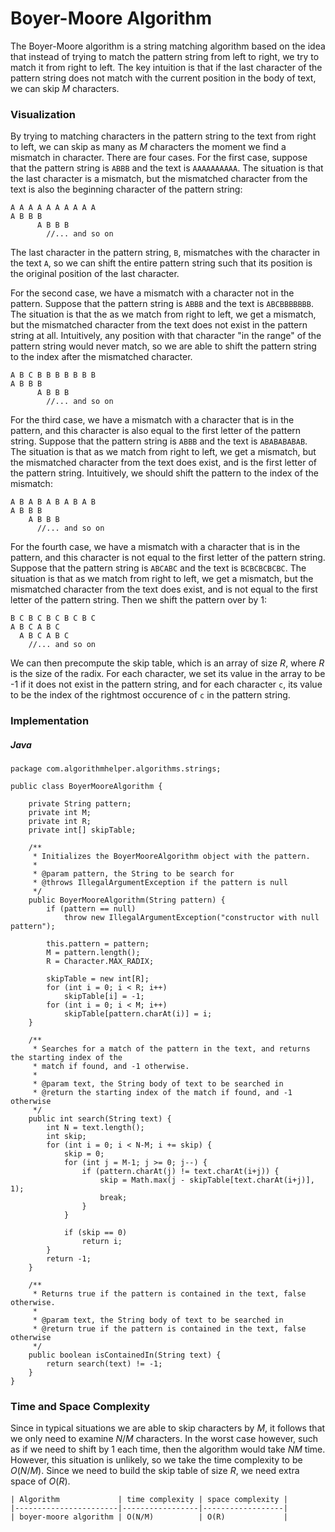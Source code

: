 # Boyer-Moore Algorithm

The Boyer-Moore algorithm is a string matching algorithm based on the idea that instead of trying
to match the pattern string from left to right, we try to match it from right to left. The key 
intuition is that if the last character of the pattern string does not match with the current 
position in the body of text, we can skip $M$ characters. 

### Visualization

By trying to matching characters in the pattern string to the text from right to left, we can skip
as many as $M$ characters the moment we find a mismatch in character. There are four cases. For the 
first case, suppose that the pattern string is `ABBB` and the text is `AAAAAAAAAA`. The situation 
is that the last character is a mismatch, but the mismatched character from the text is also the 
beginning character of the pattern string:

```
A A A A A A A A A A
A B B B
      A B B B
        //... and so on
```

The last character in the pattern string, `B`, mismatches with the character in the text `A`, so
we can shift the entire pattern string such that its position is the original position of the last
character. 

For the second case, we have a mismatch with a character not in the pattern. Suppose that the 
pattern string is `ABBB` and the text is `ABCBBBBBBB`. The situation is that the as we match from 
right to left, we get a mismatch, but the mismatched character from the text does not exist in the 
pattern string at all. Intuitively, any position with that character "in the range" of the pattern
string would never match, so we are able to shift the pattern string to the index after the 
mismatched character.

```
A B C B B B B B B B
A B B B
      A B B B
        //... and so on
```

For the third case, we have a mismatch with a character that is in the pattern, and this character 
is also equal to the first letter of the pattern string. Suppose that the pattern string is `ABBB`
and the text is `ABABABABAB`. The situation is that as we match from right to left, we get a 
mismatch, but the mismatched character from the text does exist, and is the first letter of the 
pattern string. Intuitively, we should shift the pattern to the index of the mismatch:

```
A B A B A B A B A B
A B B B
    A B B B
      //... and so on
```

For the fourth case, we have a mismatch with a character that is in the pattern, and this character 
is not equal to the first letter of the pattern string. Suppose that the pattern string is `ABCABC`
and the text is `BCBCBCBCBC`. The situation is that as we match from right to left, we get a 
mismatch, but the mismatched character from the text does exist, and is not equal to the first 
letter of the pattern string. Then we shift the pattern over by 1:

```
B C B C B C B C B C
A B C A B C
  A B C A B C
    //... and so on      
```

We can then precompute the skip table, which is an array of size $R$, where $R$ is the size of the 
radix. For each character, we set its value in the array to be -1 if it does not exist in the 
pattern string, and for each character `c`, its value to be the index of the rightmost occurence of
`c` in the pattern string.

### Implementation

##### Java

```
package com.algorithmhelper.algorithms.strings;

public class BoyerMooreAlgorithm {

    private String pattern;
    private int M;
    private int R;
    private int[] skipTable;

    /**
     * Initializes the BoyerMooreAlgorithm object with the pattern.
     *
     * @param pattern, the String to be search for
     * @throws IllegalArgumentException if the pattern is null
     */
    public BoyerMooreAlgorithm(String pattern) {
        if (pattern == null)
            throw new IllegalArgumentException("constructor with null pattern");

        this.pattern = pattern;
        M = pattern.length();
        R = Character.MAX_RADIX;

        skipTable = new int[R];
        for (int i = 0; i < R; i++)
            skipTable[i] = -1;
        for (int i = 0; i < M; i++)
            skipTable[pattern.charAt(i)] = i;
    }

    /**
     * Searches for a match of the pattern in the text, and returns the starting index of the
     * match if found, and -1 otherwise.
     *
     * @param text, the String body of text to be searched in
     * @return the starting index of the match if found, and -1 otherwise
     */
    public int search(String text) {
        int N = text.length();
        int skip;
        for (int i = 0; i < N-M; i += skip) {
            skip = 0;
            for (int j = M-1; j >= 0; j--) {
                if (pattern.charAt(j) != text.charAt(i+j)) {
                    skip = Math.max(j - skipTable[text.charAt(i+j)], 1);
                    break;
                }
            }

            if (skip == 0)
                return i;
        }
        return -1;
    }

    /**
     * Returns true if the pattern is contained in the text, false otherwise.
     *
     * @param text, the String body of text to be searched in
     * @return true if the pattern is contained in the text, false otherwise
     */
    public boolean isContainedIn(String text) {
        return search(text) != -1;
    }
}
```

### Time and Space Complexity

Since in typical situations we are able to skip characters by $M$, it follows that we only need to
examine $N/M$ characters. In the worst case however, such as if we need to shift by 1 each time, 
then the algorithm would take $NM$ time. However, this situation is unlikely, so we take the time 
complexity to be $O(N/M)$. Since we need to build the skip table of size $R$, we need extra space
of $O(R)$.

```
| Algorithm             | time complexity | space complexity |
|-----------------------|-----------------|------------------|
| boyer-moore algorithm | O(N/M)          | O(R)             |
```
